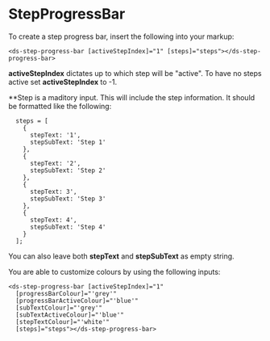 # StepProgressBar

To create a step progress bar, insert the following into your markup:

```
<ds-step-progress-bar [activeStepIndex]="1" [steps]="steps"></ds-step-progress-bar>
```

**activeStepIndex** dictates up to which step will be "active". To have no steps active set **activeStepIndex** to -1.

**Step is a maditory input. This will include the step information. It should be formatted like the following:

```
  steps = [
    {
      stepText: '1',
      stepSubText: 'Step 1'
    },
    {
      stepText: '2',
      stepSubText: 'Step 2'
    },
    {
      stepText: 3',
      stepSubText: 'Step 3'
    },
    {
      stepText: 4',
      stepSubText: 'Step 4'
    }
  ];
```

You can also leave both **stepText** and **stepSubText** as empty string.

You are able to customize colours by using the following inputs:

```
<ds-step-progress-bar [activeStepIndex]="1"
  [progressBarColour]="'grey'"
  [progressBarActiveColour]="'blue'"
  [subTextColour]="'grey'"
  [subTextActiveColour]="'blue'"
  [stepTextColour]="'white'"
  [steps]="steps"></ds-step-progress-bar>
```